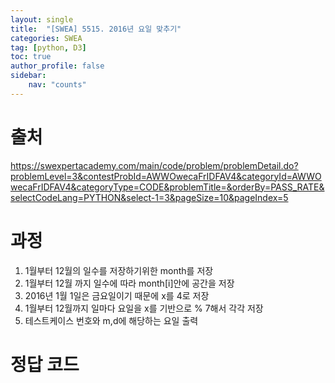 ```yaml
---
layout: single
title:  "[SWEA] 5515. 2016년 요일 맞추기"
categories: SWEA
tag: [python, D3]
toc: true
author_profile: false
sidebar:
    nav: "counts"
---
```


# 출처
<https://swexpertacademy.com/main/code/problem/problemDetail.do?problemLevel=3&contestProbId=AWWOwecaFrIDFAV4&categoryId=AWWOwecaFrIDFAV4&categoryType=CODE&problemTitle=&orderBy=PASS_RATE&selectCodeLang=PYTHON&select-1=3&pageSize=10&pageIndex=5>

  
  
# 과정
1. 1월부터 12월의 일수를 저장하기위한 month를 저장
2. 1월부터 12월 까지 일수에 따라 month[i]안에 공간을 저장
3. 2016년 1월 1일은 금요일이기 때문에 x를 4로 저장
4. 1월부터 12월까지 일마다 요일을 x를 기반으로 % 7해서 각각 저장
5. 테스트케이스 번호와 m,d에 해당하는 요일 출력






# 정답 코드
<script src="https://gist.github.com/kghees/f2e075d39e7de94fccf375b5e58136ef.js"></script>